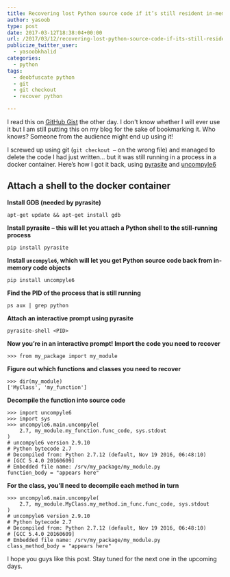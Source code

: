 ```yaml
---
title: Recovering lost Python source code if it’s still resident in-memory
author: yasoob
type: post
date: 2017-03-12T18:38:04+00:00
url: /2017/03/12/recovering-lost-python-source-code-if-its-still-resident-in-memory/
publicize_twitter_user:
  - yasoobkhalid
categories:
  - python
tags:
  - deobfuscate python
  - git
  - git checkout
  - recover python

---
```


I read this on [GitHub Gist](https://gist.github.com/simonw/8aa492e59265c1a021f5c5618f9e6b12) the other day. I don't know whether I will ever use it but I am still putting this on my blog for the sake of bookmarking it. Who knows? Someone from the audience might end up using it!

I screwed up using git (`git checkout –` on the wrong file) and managed to delete the code I had just written… but it was still running in a process in a docker container. Here’s how I got it back, using [pyrasite](https://pypi.python.org/pypi/pyrasite/) and [uncompyle6](https://pypi.python.org/pypi/uncompyle6)

## Attach a shell to the docker container

**Install GDB (needed by pyrasite)**

    apt-get update && apt-get install gdb

**Install pyrasite &#8211; this will let you attach a Python shell to the still-running process**

    pip install pyrasite

**Install `uncompyle6`, which will let you get Python source code back from in-memory code objects**

    pip install uncompyle6

**Find the PID of the process that is still running**

    ps aux | grep python

**Attach an interactive prompt using pyrasite**

    pyrasite-shell <PID>

**Now you’re in an interactive prompt! Import the code you need to recover**

    >>> from my_package import my_module

**Figure out which functions and classes you need to recover**

    >>> dir(my_module)
    ['MyClass', 'my_function']

**Decompile the function into source code**

    >>> import uncompyle6
    >>> import sys
    >>> uncompyle6.main.uncompyle(
        2.7, my_module.my_function.func_code, sys.stdout
    )
    # uncompyle6 version 2.9.10
    # Python bytecode 2.7
    # Decompiled from: Python 2.7.12 (default, Nov 19 2016, 06:48:10) 
    # [GCC 5.4.0 20160609]
    # Embedded file name: /srv/my_package/my_module.py
    function_body = "appears here"

**For the class, you’ll need to decompile each method in turn**

    >>> uncompyle6.main.uncompyle(
        2.7, my_module.MyClass.my_method.im_func.func_code, sys.stdout
    )
    # uncompyle6 version 2.9.10
    # Python bytecode 2.7
    # Decompiled from: Python 2.7.12 (default, Nov 19 2016, 06:48:10) 
    # [GCC 5.4.0 20160609]
    # Embedded file name: /srv/my_package/my_module.py
    class_method_body = "appears here"

I hope you guys like this post. Stay tuned for the next one in the upcoming days.